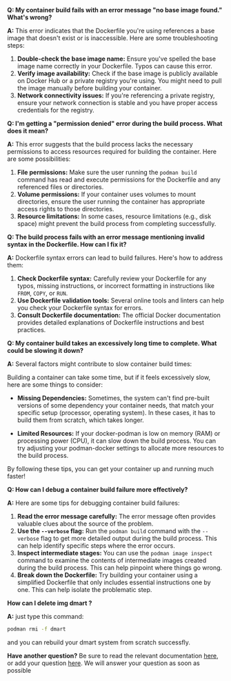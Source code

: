 
**Q: My container build fails with an error message "no base image found." What's wrong?**

**A:** This error indicates that the Dockerfile you're using references a base image that doesn't exist or is inaccessible. Here are some troubleshooting steps:

1. **Double-check the base image name:** Ensure you've spelled the base image name correctly in your Dockerfile. Typos can cause this error.
2. **Verify image availability:** Check if the base image is publicly available on Docker Hub or a private registry you're using. You might need to pull the image manually before building your container. 
3. **Network connectivity issues:** If you're referencing a private registry, ensure your network connection is stable and you have proper access credentials for the registry.

**Q: I'm getting a "permission denied" error during the build process. What does it mean?**

**A:** This error suggests that the build process lacks the necessary permissions to access resources required for building the container. Here are some possibilities:

1. **File permissions:** Make sure the user running the `podman build` command has read and execute permissions for the Dockerfile and any referenced files or directories.
2. **Volume permissions:** If your container uses volumes to mount directories, ensure the user running the container has appropriate access rights to those directories.
3. **Resource limitations:** In some cases, resource limitations (e.g., disk space) might prevent the build process from completing successfully.

**Q: The build process fails with an error message mentioning invalid syntax in the Dockerfile. How can I fix it?**

**A:** Dockerfile syntax errors can lead to build failures. Here's how to address them:

1. **Check Dockerfile syntax:** Carefully review your Dockerfile for any typos, missing instructions, or incorrect formatting in instructions like `FROM`, `COPY`, or `RUN`.
2. **Use Dockerfile validation tools:** Several online tools and linters can help you check your Dockerfile syntax for errors.
3. **Consult Dockerfile documentation:** The official Docker documentation provides detailed explanations of Dockerfile instructions and best practices.

**Q: My container build takes an excessively long time to complete. What could be slowing it down?**

**A:** Several factors might contribute to slow container build times:

Building a container can take some time, but if it feels excessively slow, here are some things to consider:

* **Missing Dependencies:**  Sometimes, the system can't find pre-built versions of some dependency your container needs, that match your specific setup (processor, operating system). In these cases, it has to build them from scratch, which takes longer.

* **Limited Resources:**  If your docker-podman is low on memory (RAM) or processing power (CPU), it can slow down the build process. You can try adjusting your podman-docker settings to allocate more resources to the build process.

<!--
* **Pre-built Images !**  Many tools offer pre-built container images that already include common dependencies. Using a pre-built image specifically designed for your project (like "dmart" in this case) can significantly speed up the process.
-->
By following these tips, you can get your container up and running much faster!







**Q: How can I debug a container build failure more effectively?**

**A:** Here are some tips for debugging container build failures:

1. **Read the error message carefully:** The error message often provides valuable clues about the source of the problem.
2. **Use the `--verbose` flag:** Run the `podman build` command with the `--verbose` flag to get more detailed output during the build process. This can help identify specific steps where the error occurs.
3. **Inspect intermediate stages:** You can use the `podman image inspect` command to examine the contents of intermediate images created during the build process. This can help pinpoint where things go wrong.
4. **Break down the Dockerfile:** Try building your container using a simplified Dockerfile that only includes essential instructions one by one. This can help isolate the problematic step. 


**How can I delete img dmart ?**

**A:**
just type this command:
```bash
podman rmi -f dmart
```
and you can rebuild your dmart system from scratch successfly.

**Have another question?**
Be sure to read the relevant documentation [here](dmart.cc/docs), or add your question [here](dmart.cc/newqustion).
We will answer your question as soon as possible

